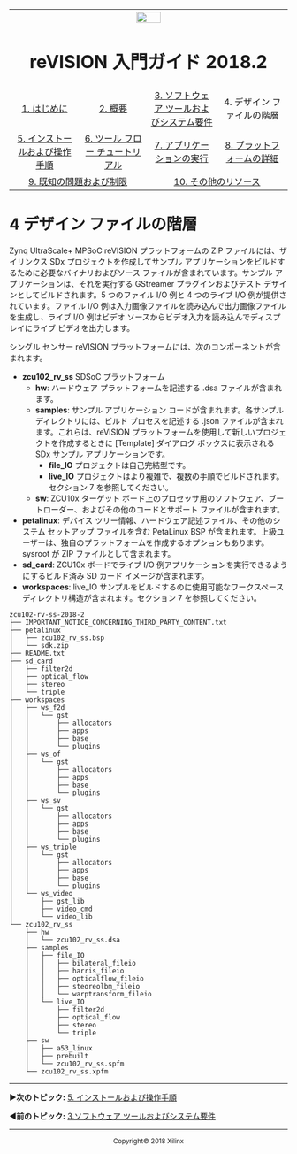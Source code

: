 <table style="width:100%">
  <tr>

<th width="100%" colspan="6"><img src="https://www.xilinx.com/content/dam/xilinx/imgs/press/media-kits/corporate/xilinx-logo.png" width="30%"/><h1>reVISION 入門ガイド 2018.2</h1>
</th>

  </tr>
  <tr>
    <td width="17%" align="center"><a href="README.md">1.  はじめに</a></td>
    <td width="16%" align="center"><a href="overview.md">2.  概要</a></td>
    <td width="17%" align="center"><a href="software-tools-system-requirements.md">3.  ソフトウェア ツールおよびシステム要件</a></td>
    <td width="17%" align="center">4.  デザイン ファイルの階層</td>
</tr>
<tr>
    <td width="17%" align="center"><a href="operating-instructions.md">5.  インストールおよび操作手順</a></td>
    <td width="16%" align="center"><a href="tool-flow-tutorials.md">6.  ツール フロー チュートリアル</a></td>
    <td width="17%" align="center"><a href="run-application.md">7.  アプリケーションの実行</a></td>
    <td width="17%" align="center"><a href="platform-details.md">8.  プラットフォームの詳細</a></td>    
  </tr>
<tr>
    <td width="17%" align="center" colspan="2"><a href="known-issues-limitations.md">9.  既知の問題および制限</a></td>
    <td width="16%" align="center" colspan="2"><a href="additional-references.md">10.  その他のリソース</a></td>
</tr>
</table>

# 4 デザイン ファイルの階層 

Zynq UltraScale+ MPSoC reVISION プラットフォームの ZIP ファイルには、ザイリンクス SDx プロジェクトを作成してサンプル アプリケーションをビルドするために必要なバイナリおよびソース ファイルが含まれています。サンプル アプリケーションは、それを実行する GStreamer プラグインおよびテスト デザインとしてビルドされます。5 つのファイル I/O 例と 4 つのライブ I/O 例が提供されています。ファイル I/O 例は入力画像ファイルを読み込んで出力画像ファイルを生成し、ライブ I/O 例はビデオ ソースからビデオ入力を読み込んでディスプレイにライブ ビデオを出力します。

シングル センサー reVISION プラットフォームには、次のコンポーネントが含まれます。
* **zcu102_rv_ss** SDSoC プラットフォーム
  * **hw**: ハードウェア プラットフォームを記述する .dsa ファイルが含まれます。
  * **samples**: サンプル アプリケーション コードが含まれます。各サンプル ディレクトリには、ビルド プロセスを記述する .json ファイルが含まれます。これらは、reVISION プラットフォームを使用して新しいプロジェクトを作成するときに [Template] ダイアログ ボックスに表示される SDx サンプル アプリケーションです。
    * **file_IO** プロジェクトは自己完結型です。
    * **live_IO** プロジェクトはより複雑で、複数の手順でビルドされます。セクション 7 を参照してください。
  * **sw**: ZCU10x ターゲット ボード上のプロセッサ用のソフトウェア、ブートローダー、およびその他のコードとサポート ファイルが含まれます。
* **petalinux**: デバイス ツリー情報、ハードウェア記述ファイル、その他のシステム セットアップ ファイルを含む PetaLinux BSP が含まれます。上級ユーザーは、独自のプラットフォームを作成するオプションもあります。sysroot が ZIP ファイルとして含まれます。
* **sd_card**: ZCU10x ボードでライブ I/O 例アプリケーションを実行できるようにするビルド済み SD カード イメージが含まれます。
* **workspaces**: live_IO サンプルをビルドするのに使用可能なワークスペース ディレクトリ構造が含まれます。セクション 7 を参照してください。

```
zcu102-rv-ss-2018-2
├── IMPORTANT_NOTICE_CONCERNING_THIRD_PARTY_CONTENT.txt
├── petalinux
│   ├── zcu102_rv_ss.bsp
│   └── sdk.zip
├── README.txt
├── sd_card
│   ├── filter2d
│   ├── optical_flow
│   ├── stereo
│   └── triple
├── workspaces
│   ├── ws_f2d
│   │   └── gst
│   │       ├── allocators
│   │       ├── apps
│   │       ├── base
│   │       └── plugins
│   ├── ws_of
│   │   └── gst
│   │       ├── allocators
│   │       ├── apps
│   │       ├── base
│   │       └── plugins
│   ├── ws_sv
│   │   └── gst
│   │       ├── allocators
│   │       ├── apps
│   │       ├── base
│   │       └── plugins
│   ├── ws_triple
│   │   └── gst
│   │       ├── allocators
│   │       ├── apps
│   │       ├── base
│   │       └── plugins
│   └── ws_video
│       ├── gst_lib
│       ├── video_cmd
│       └── video_lib
└── zcu102_rv_ss
    ├── hw
    │   └── zcu102_rv_ss.dsa
    ├── samples
    │   ├── file_IO
    │   │   ├── bilateral_fileio
    │   │   ├── harris_fileio
    │   │   ├── opticalflow_fileio
    │   │   ├── steoreolbm_fileio
    │   │   └── warptransform_fileio
    │   └── live_IO
    │       ├── filter2d
    │       ├── optical_flow
    │       ├── stereo
    │       └── triple
    ├── sw
    │   ├── a53_linux
    │   ├── prebuilt
    │   └── zcu102_rv_ss.spfm
    └── zcu102_rv_ss.xpfm
```

<hr/>

:arrow_forward:**次のトピック:**  [5.  インストールおよび操作手順](operating-instructions.md)

:arrow_backward:**前のトピック:**  [3.ソフトウェア ツールおよびシステム要件](software-tools-system-requirements.md)
<hr/>
<p align="center"><sup>Copyright&copy; 2018 Xilinx</sup></p>
